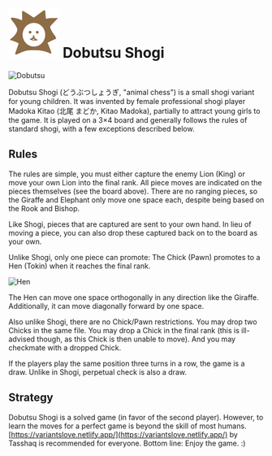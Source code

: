 
# ![Dobutsu Shogi](https://github.com/gbtami/pychess-variants/blob/master/static/icons/Dobutsu.svg) Dobutsu Shogi

![Dobutsu](https://github.com/gbtami/pychess-variants/blob/master/static/images/ShogiGuide/Dobutsu.png)

Dobutsu Shogi  (どうぶつしょうぎ, "animal chess") is a small shogi variant for young children. It was invented by female professional shogi player Madoka Kitao (北尾 まどか, Kitao Madoka), partially to attract young girls to the game. It is played on a 3×4 board and generally follows the rules of standard shogi, with a few exceptions described below.

## Rules

The rules are simple, you must either capture the enemy Lion (King) or move your own Lion into the final rank. All piece moves are indicated on the pieces themselves (see the board above). There are no ranging pieces, so the Giraffe and Elephant only move one space each, despite being based on the Rook and Bishop.

Like Shogi, pieces that are captured are sent to your own hand. In lieu of moving a piece, you can also drop these captured back on to the board as your own.

Unlike Shogi, only one piece can promote: The Chick (Pawn) promotes to a Hen (Tokin) when it reaches the final rank. 

![Hen](https://github.com/gbtami/pychess-variants/blob/master/static/images/ShogiGuide/Hen.png)

The Hen can move one space orthogonally in any direction like the Giraffe. Additionally, it can move diagonally forward by one space.

Also unlike Shogi, there are no Chick/Pawn restrictions. You may drop two Chicks in the same file. You may drop a Chick in the final rank (this is ill-advised though, as this Chick is then unable to move). And you may checkmate with a dropped Chick.

If the players play the same position three turns in a row, the game is a draw. Unlike in Shogi, perpetual check is also a draw.

## Strategy

Dobutsu Shogi is a solved game (in favor of the second player). However, to learn the moves for a perfect game is beyond the skill of most humans.
[https://variantslove.netlify.app/](https://variantslove.netlify.app/) by Tasshaq is recommended for everyone.
Bottom line: Enjoy the game. :)
